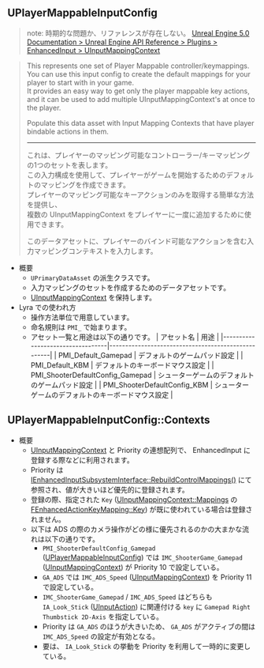 ## UPlayerMappableInputConfig

> note: 時期的な問題か、リファレンスが存在しない。
> [Unreal Engine 5.0 Documentation > Unreal Engine API Reference > Plugins > EnhancedInput > UInputMappingContext](https://docs.unrealengine.com/5.0/en-US/API/Plugins/EnhancedInput/UPlayerMappableInputConfig/)

> This represents one set of Player Mappable controller/keymappings.   
> You can use this input config to create the default mappings for your player to start with in your game.  
> It provides an easy way to get only the player mappable key actions, 
> and it can be used to add multiple UInputMappingContext's at once to the player.
> 
> Populate this data asset with Input Mapping Contexts that have player bindable actions in them.   
> 
> ----
> これは、プレイヤーのマッピング可能なコントローラー/キーマッピングの1つのセットを表します。  
> この入力構成を使用して、プレイヤーがゲームを開始するためのデフォルトのマッピングを作成できます。  
> プレイヤーのマッピング可能なキーアクションのみを取得する簡単な方法を提供し、  
> 複数の UInputMappingContext をプレイヤーに一度に追加するために使用できます。  
> 
> このデータアセットに、プレイヤーのバインド可能なアクションを含む入力マッピングコンテキストを入力します。

* 概要
	* `UPrimaryDataAsset` の派生クラスです。
	* 入力マッピングのセットを作成するためのデータアセットです。
	* [UInputMappingContext] を保持します。
* Lyra での使われ方
	* 操作方法単位で用意しています。
	* 命名規則は `PMI_` で始まります。
	* アセット一覧と用途は以下の通りです。
		| アセット名                       | 用途                                               |
		|----------------------------------|----------------------------------------------------|
		| PMI_Default_Gamepad              | デフォルトのゲームパッド設定                       |
		| PMI_Default_KBM                  | デフォルトのキーボードマウス設定                   |
		| PMI_ShooterDefaultConfig_Gamepad | シューターゲームのデフォルトのゲームパッド設定     |
		| PMI_ShooterDefaultConfig_KBM     | シューターゲームのデフォルトのキーボードマウス設定 |

## UPlayerMappableInputConfig::Contexts

* 概要
	* [UInputMappingContext] と Priority の連想配列で、 EnhancedInput に登録する際などに利用されます。
	* Priority は [IEnhancedInputSubsystemInterface::RebuildControlMappings()] にて参照され、値が大きいほど優先的に登録されます。
	* 登録の際、指定された `Key` ([UInputMappingContext::Mappings] の [FEnhancedActionKeyMapping::Key]) が既に使われている場合は登録されません。
	* 以下は ADS の際のカメラ操作がどの様に優先されるのかの大まかな流れは以下の通りです。
		* `PMI_ShooterDefaultConfig_Gamepad` ([UPlayerMappableInputConfig]) では `IMC_ShooterGame_Gamepad` ([UInputMappingContext]) が Priority 10 で設定している。
		* `GA_ADS` では `IMC_ADS_Speed` ([UInputMappingContext]) を Priority 11 で設定している。
		* `IMC_ShooterGame_Gamepad` / `IMC_ADS_Speed` はどちらも `IA_Look_Stick` ([UInputAction]) に関連付ける `key` に  `Gamepad Right Thumbstick 2D-Axis` を指定している。
		* Priority は `GA_ADS` のほうが大きいため、 `GA_ADS` がアクティブの間は `IMC_ADS_Speed` の設定が有効となる。
		* 要は、 `IA_Look_Stick` の挙動を Priority を利用して一時的に変更している。


<!--- ページ内のリンク --->

<!--- 自前の画像へのリンク --->

<!--- generated --->
[FEnhancedActionKeyMapping::Key]: ../../UE/Input/FEnhancedActionKeyMapping.md#fenhancedactionkeymappingkey
[IEnhancedInputSubsystemInterface::RebuildControlMappings()]: ../../UE/Input/IEnhancedInputSubsystemInterface.md#ienhancedinputsubsysteminterfacerebuildcontrolmappings
[UInputAction]: ../../UE/Input/UInputAction.md#uinputaction
[UInputMappingContext]: ../../UE/Input/UInputMappingContext.md#uinputmappingcontext
[UInputMappingContext::Mappings]: ../../UE/Input/UInputMappingContext.md#uinputmappingcontextmappings
[UPlayerMappableInputConfig]: ../../UE/Input/UPlayerMappableInputConfig.md#uplayermappableinputconfig

